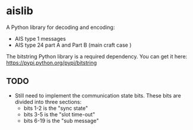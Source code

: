 aislib
======

A Python library for decoding and encoding: 
 * AIS type 1 messages
 * AIS type 24 part A and Part B (main craft case )

The bitstring Python library is a required dependency. You can get it here: https://pypi.python.org/pypi/bitstring

TODO
------

* Still need to implement the communication state bits. These bits are divided into three sections:
  * bits 1-2 is the "sync state"
  * bits 3-5 is the "slot time-out"
  * bits 6-19 is the "sub message"
